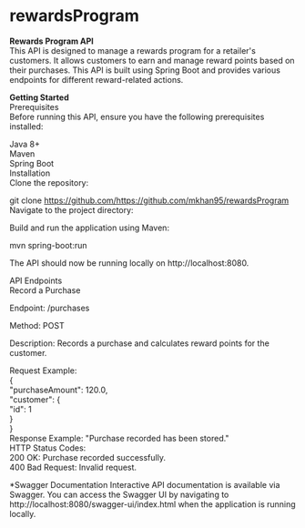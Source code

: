 # rewardsProgram

**Rewards Program API**<br>
This API is designed to manage a rewards program for a retailer's customers. It allows customers to earn and manage reward points based on their purchases. This API is built using Spring Boot and provides various endpoints for different reward-related actions.


**Getting Started**<br>
Prerequisites<br>
Before running this API, ensure you have the following prerequisites installed:<br>

Java 8+<br>
Maven<br>
Spring Boot<br>
Installation<br>
Clone the repository:<br>

git clone https://github.com/https://github.com/mkhan95/rewardsProgram
Navigate to the project directory:

Build and run the application using Maven:


mvn spring-boot:run

The API should now be running locally on http://localhost:8080.

API Endpoints
<br>
Record a Purchase

Endpoint: /purchases

Method: POST

Description: Records a purchase and calculates reward points for the customer.

Request Example:
<br>
{<br>
  "purchaseAmount": 120.0,<br>
  "customer": {<br>
    "id": 1<br>
  }<br>
}<br>
Response Example: "Purchase recorded has been stored."<br>
HTTP Status Codes:<br>
200 OK: Purchase recorded successfully.<br>
400 Bad Request: Invalid request.<br>

*Swagger Documentation
Interactive API documentation is available via Swagger. You can access the Swagger UI by navigating to http://localhost:8080/swagger-ui/index.html when the application is running locally.

